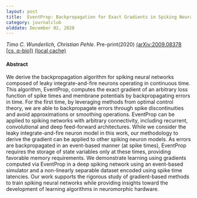 ```yaml
---
layout: post
title:  EventProp: Backpropagation for Exact Gradients in Spiking Neural Networks (2020)
category: journalclub
olddate: December 02, 2020
---
```

 
*Timo C. Wunderlich, Christian Pehle*. Pre-print(2020) 
[(arXiv:2009.08378 [cs, q-bio])](http://arxiv.org/abs/2009.08378)
[(local cache)]({{site.url}}/journalclub/JCpapers/wunderlichEventPropBackpropagationExact2020.pdf)

#### Abstract
We derive the backpropagation algorithm for spiking neural networks composed of leaky integrate-and-fire neurons operating in continuous time. This algorithm, EventProp, computes the exact gradient of an arbitrary loss function of spike times and membrane potentials by backpropagating errors in time. For the first time, by leveraging methods from optimal control theory, we are able to backpropagate errors through spike discontinuities and avoid approximations or smoothing operations. EventProp can be applied to spiking networks with arbitrary connectivity, including recurrent, convolutional and deep feed-forward architectures. While we consider the leaky integrate-and-fire neuron model in this work, our methodology to derive the gradient can be applied to other spiking neuron models. As errors are backpropagated in an event-based manner (at spike times), EventProp requires the storage of state variables only at these times, providing favorable memory requirements. We demonstrate learning using gradients computed via EventProp in a deep spiking network using an event-based simulator and a non-linearly separable dataset encoded using spike time latencies. Our work supports the rigorous study of gradient-based methods to train spiking neural networks while providing insights toward the development of learning algorithms in neuromorphic hardware.
